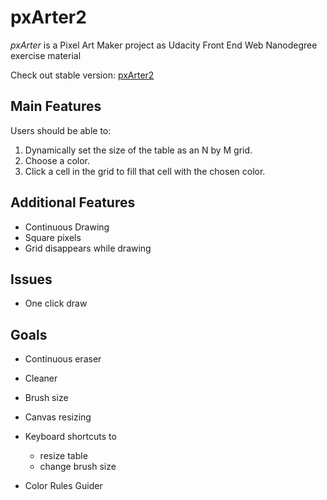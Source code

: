 # pxArter2

_pxArter_ is a Pixel Art Maker project as Udacity Front End Web Nanodegree exercise material

Check out stable version: [pxArter2](https://kryaksy.github.io/pxArter)

## Main Features

Users should be able to:

1. Dynamically set the size of the table as an N by M grid.
2. Choose a color.
3. Click a cell in the grid to fill that cell with the chosen color.

## Additional Features

- Continuous Drawing
- Square pixels
- Grid disappears while drawing

## Issues

- One click draw

## Goals

- Continuous eraser
- Cleaner
- Brush size
- Canvas resizing
- Keyboard shortcuts to

  - resize table
  - change brush size

- Color Rules Guider
